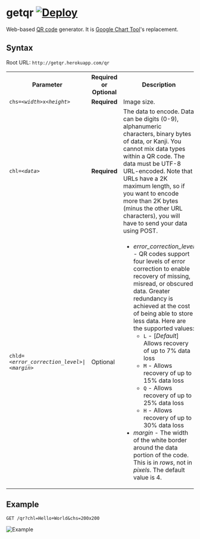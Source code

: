getqr [![Deploy](https://www.herokucdn.com/deploy/button.svg)](https://heroku.com/deploy)
=====

Web-based [QR code](http://en.wikipedia.org/wiki/QR_code) generator.
It is [Google Chart Tool](https://developers.google.com/chart/infographics/docs/qr_codes)'s replacement.

Syntax
------

Root URL: `http://getqr.herokuapp.com/qr`

<table cellspacing="code" cellpadding="1">
<tr>
  <th scope="col">Parameter</th>
  <th scope="col">Required or Optional</th>
  <th scope="col">Description</th>
</tr>
<tr>
  <td><code>chs=&lt;<em>width</em>&gt;x&lt;<em>height</em>&gt;</code></td>
  <td><strong>Required</strong></td>
  <td> Image size.</td>
</tr>
<tr>
  <td><code>chl=&lt;<em>data</em>&gt;</code></td>
  <td><strong>Required</strong></td>
  <td>The data to encode. Data can be digits (0-9), alphanumeric characters,
      binary bytes of data, or Kanji. You cannot
      mix data types within a QR code. The data must be UTF-8 URL-encoded. Note
      that URLs have a 2K maximum length, so if you want to encode more than
      2K bytes (minus the other URL characters), you will have to send your data
      using POST.
  </td>
</tr>
<tr>
  <td><code>chld=&lt;<em>error_correction_level</em>&gt;|&lt;<em>margin</em>&gt;</code></td>
  <td>Optional</td>
  <td>
   <ul>
       <li><em>error_correction_level</em> - QR codes support four levels of
          error correction to enable recovery of missing, misread, or obscured
          data. Greater redundancy is achieved at the cost of being able to store
          less data. Here are the supported values:
       <ul>
           <li><code>L</code> - [<em>Default</em>] Allows recovery of up to
                7% data loss</li>
           <li><code>M</code> - Allows recovery of up to 15% data loss</li>
           <li><code>Q</code> - Allows recovery of up to 25% data loss</li>
           <li><code>H</code> - Allows recovery of up to 30% data loss</li>
       </ul>
       </li>
       <li><em>margin</em> - The width of the white border around the data portion
          of the code. This is in <em>rows</em>, not in <em>pixels</em>. The default value is
          4.
       </li>
   </ul>
  </td>
</tr>
</table>


Example
-------

`GET /qr?chl=Hello+World&chs=200x200`

![Example](http://getqr.herokuapp.com/qr?chl=Hello+World&chs=200x200)
